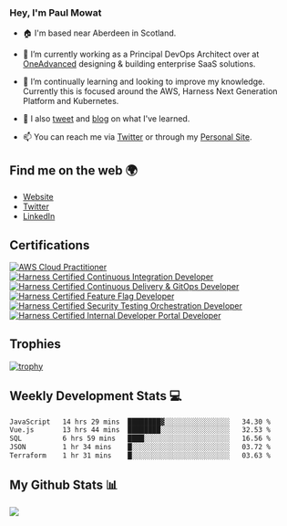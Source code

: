 ### Hey, I'm Paul Mowat

- 🏠 I'm based near Aberdeen in Scotland.
- 💼 I’m currently working as a Principal DevOps Architect over at [OneAdvanced](https://www.oneadvanced.com/) designing & building enterprise SaaS solutions.
- 📖 I’m continually learning and looking to improve my knowledge. Currently this is focused around the AWS, Harness Next Generation Platform and Kubernetes.
- 📔 I also [tweet](https://twitter.com/paul_mowat) and [blog](https://www.paulmowat.co.uk/blog) on what I've learned.

- 📫 You can reach me via [Twitter](https://twitter.com/paul_mowat) or through my [Personal Site](https://www.paulmowat.co.uk).

## Find me on the web 🌍

- [Website](https://www.paulmowat.co.uk)
- [Twitter](https://twitter.com/paul_mowat)
- [LinkedIn](https://www.linkedin.com/in/paulmowat)

## Certifications

[![AWS Cloud Practitioner](https://www.paulmowat.co.uk/static/images/certifications/aws-certified-cloud-practitioner.png)](https://www.credly.com/badges/20782845-2a4c-4b9d-9f9c-7cd71100c1cb/public_url)
[![Harness Certified Continuous Integration Developer](https://www.paulmowat.co.uk/static/images/certifications/harness_ci_developer.png)](https://www.credly.com/badges/1b27cbf4-a7b9-452a-af76-83d606ac2958/public_url)
[![Harness Certified Continuous Delivery & GitOps Developer](https://www.paulmowat.co.uk/static/images/certifications/harness_cd_gitops_developer.png)](https://www.credly.com/badges/0fc87d2b-b6bd-4ea2-b618-9452e42b1de2/public_url)
[![Harness Certified Feature Flag Developer](https://www.paulmowat.co.uk/static/images/certifications/harness_feature_flag_developer.png)](https://www.credly.com/badges/8a1adf80-852b-48c0-b7d2-9566fcee6dc9/public_url)
[![Harness Certified Security Testing Orchestration Developer](https://www.paulmowat.co.uk/static/images/certifications/harness_sto_developer.png)](https://www.credly.com/badges/ff9b9814-4bec-49e1-9573-87b32abb800e/public_url)
[![Harness Certified Internal Developer Portal Developer](https://www.paulmowat.co.uk/static/images/certifications/harness_idp.png)](https://www.credly.com/badges/3916860b-909c-4e15-a303-fa894bd4f67c/public_url)

## Trophies

[![trophy](https://github-profile-trophy.vercel.app/?username=paulmowat)](https://github.com/ryo-ma/github-profile-trophy)

## Weekly Development Stats 💻

<!--START_SECTION:waka-->

```txt
JavaScript   14 hrs 29 mins  ████████▓░░░░░░░░░░░░░░░░   34.30 %
Vue.js       13 hrs 44 mins  ████████░░░░░░░░░░░░░░░░░   32.53 %
SQL          6 hrs 59 mins   ████░░░░░░░░░░░░░░░░░░░░░   16.56 %
JSON         1 hr 34 mins    █░░░░░░░░░░░░░░░░░░░░░░░░   03.72 %
Terraform    1 hr 31 mins    █░░░░░░░░░░░░░░░░░░░░░░░░   03.63 %
```

<!--END_SECTION:waka-->

## My Github Stats 📊

![](https://github-readme-stats.vercel.app/api?username=paulmowat&show_icons=true&count_private=true)
